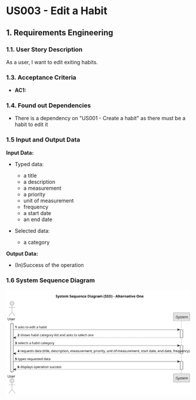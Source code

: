 # US003 - Edit a Habit


## 1. Requirements Engineering

### 1.1. User Story Description

As a user, I want to edit exiting habits.

### 1.3. Acceptance Criteria

* **AC1:** 


### 1.4. Found out Dependencies

* There is a dependency on "US001 - Create a habit" as there must be a habit to edit it

### 1.5 Input and Output Data

**Input Data:**

* Typed data:
    * a title
    * a description
    * a measurement
    * a priority
    * unit of measurement
    * frequency
    * a start date
    * an end date


* Selected data:
    * a category
    

**Output Data:**

* (In)Success of the operation

### 1.6 System Sequence Diagram
![System Sequence Diagram](svg/us003-system-sequence-diagram.svg)